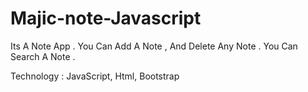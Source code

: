 # Majic-note-Javascript

Its A Note App . You Can Add A Note , And Delete Any Note .
You Can Search A Note .

Technology : JavaScript, Html, Bootstrap